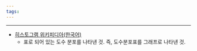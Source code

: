 ```yaml
---
tags:
---
```

---
- [히스토그램 위키피디아(한국어)](https://ko.wikipedia.org/wiki/%ED%9E%88%EC%8A%A4%ED%86%A0%EA%B7%B8%EB%9E%A8)
	- 표로 되어 있는 도수 분포를 나타낸 것. 즉, 도수분포표를 그래프로 나타낸 것.